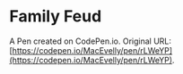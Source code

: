 # Family Feud

A Pen created on CodePen.io. Original URL: [https://codepen.io/MacEvelly/pen/rLWeYP](https://codepen.io/MacEvelly/pen/rLWeYP).

